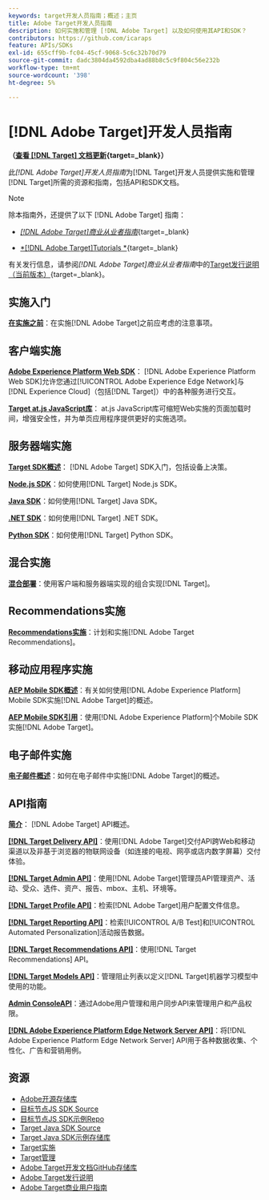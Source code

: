 ```yaml
---
keywords: target开发人员指南；概述；主页
title: Adobe Target开发人员指南
description: 如何实施和管理 [!DNL Adobe Target] 以及如何使用其API和SDK？
contributors: https://github.com/icaraps
feature: APIs/SDKs
exl-id: 655cff9b-fc04-45cf-9068-5c6c32b70d79
source-git-commit: dadc3804da4592dba4ad88b8c5c9f804c56e232b
workflow-type: tm+mt
source-wordcount: '398'
ht-degree: 5%

---
```


# [!DNL Adobe Target]开发人员指南

**（[查看 [!DNL Target] 文档更新](https://experienceleague.adobe.com/docs/target/using/release-notes/doc-change.html){target=_blank}）**

此&#x200B;*[!DNL Adobe Target]开发人员指南*&#x200B;为[!DNL Target]开发人员提供实施和管理[!DNL Target]所需的资源和指南，包括API和SDK文档。

>[!NOTE]
>
>除本指南外，还提供了以下 [!DNL Adobe Target] 指南：
>
>* [*[!DNL Adobe Target]商业从业者指南&#x200B;*](https://experienceleague.adobe.com/docs/target/using/target-home.html?lang=zh-Hans){target=_blank}
>
>* [*[!DNL Adobe Target]Tutorials *](https://experienceleague.adobe.com/docs/target-learn/tutorials/overview.html?lang=zh-Hans){target=_blank}
>
>有关发行信息，请参阅&#x200B;*[!DNL Adobe Target]商业从业者指南*&#x200B;中的[Target发行说明（当前版本）](https://experienceleague.adobe.com/docs/target/using/release-notes/release-notes.html){target=_blank}。

## 实施入门

**[在实施之前](/help/dev/before-implement/considerations-before-you-implement-target.md)**：在实施[!DNL Adobe Target]之前应考虑的注意事项。

## 客户端实施

[**Adobe Experience Platform Web SDK**](/help/dev/implement/client-side/aep-web-sdk.md)： [!DNL Adobe Experience Platform Web SDK]允许您通过[!UICONTROL Adobe Experience Edge Network]与[!DNL Experience Cloud]（包括[!DNL Target]）中的各种服务进行交互。

[**Target at.js JavaScript库**](/help/dev/implement/client-side/overview.md)： at.js JavaScript库可缩短Web实施的页面加载时间，增强安全性，并为单页应用程序提供更好的实施选项。

## 服务器端实施

[**Target SDK概述**](implement/server-side/server-side-overview.md)： [!DNL Adobe Target] SDK入门，包括设备上决策。

[**Node.js SDK**](implement/server-side/node-js/overview.md)：如何使用[!DNL Target] Node.js SDK。

[**Java SDK**](implement/server-side/java/overview.md)：如何使用[!DNL Target] Java SDK。

[**.NET SDK**](implement/server-side/net/overview.md)：如何使用[!DNL Target] .NET SDK。

[**Python SDK**](implement/server-side/python/overview.md)：如何使用[!DNL Target] Python SDK。

## 混合实施

[**混合部署**](implement/hybrid/hybrid-overview.md)：使用客户端和服务器端实现的组合实现[!DNL Target]。

## Recommendations实施

[**Recommendations实施**](implement/recommendations/recommendations.md)：计划和实施[!DNL Adobe Target Recommendations]。

## 移动应用程序实施

[**AEP Mobile SDK概述**](implement/mobile/overview.md)：有关如何使用[!DNL Adobe Experience Platform] Mobile SDK实施[!DNL Adobe Target]的概述。

[**AEP Mobile SDK引用**](https://developer.adobe.com/client-sdks/documentation/)：使用[!DNL Adobe Experience Platform]个Mobile SDK实施[!DNL Adobe Target]。

## 电子邮件实施

[**电子邮件概述**](implement/email/overview.md)：如何在电子邮件中实施[!DNL Adobe Target]的概述。

## API指南

[**简介**](before-administer/target-api-overview.md)： [!DNL Adobe Target] API概述。

[**[!DNL Target Delivery API]**](/help/dev/implement/delivery-api/overview.md)：使用[!DNL Adobe Target]交付API跨Web和移动渠道以及非基于浏览器的物联网设备（如连接的电视、网亭或店内数字屏幕）交付体验。

[**[!DNL Target Admin API]**](administer/admin-api/admin-api-overview-new.md)：使用[!DNL Adobe Target]管理员API管理资产、活动、受众、选件、资产、报告、mbox、主机、环境等。

[**[!DNL Target Profile API]**](/help/dev/administer/profile-api/profiles-api.md)：检索[!DNL Adobe Target]用户配置文件信息。

[**[!DNL Target Reporting API]**](https://developer.adobe.com/target/administer/admin-api/#tag/Reports)：检索[!UICONTROL A/B Test]和[!UICONTROL Automated Personalization]活动报告数据。

[**[!DNL Target Recommendations API]**](https://developer.adobe.com/target/administer/recommendations-api/)：使用[!DNL Target Recommendations] API。

[**[!DNL Target Models API]**](administer/models-api/models-api-overview.md)：管理阻止列表以定义[!DNL Target]机器学习模型中使用的功能。

[**Admin ConsoleAPI**](https://developer.adobe.com/umapi/)：通过Adobe用户管理和用户同步API来管理用户和产品权限。

[**[!DNL Adobe Experience Platform Edge Network Server API]**](https://experienceleague.adobe.com/docs/experience-platform/edge-network-server-api/overview.html)：将[!DNL Adobe Experience Platform Edge Network Server] API用于各种数据收集、个性化、广告和营销用例。

## 资源

* [Adobe开源存储库](https://github.com/adobe)
* [目标节点JS SDK Source](https://github.com/adobe/target-nodejs-sdk)
* [目标节点JS SDK示例Repo](https://github.com/adobe/target-nodejs-sdk-samples)
* [Target Java SDK Source](https://github.com/adobe/target-java-sdk)
* [Target Java SDK示例存储库](https://github.com/adobe/target-java-sdk-samples)
* [Target实施](./before-implement/prepare-to-implement-target.md)
* [Target管理](./before-administer/target-api-overview.md)
* [Adobe Target开发文档GitHub存储库](https://github.com/AdobeDocs/target-developers)
* [Adobe Target发行说明](https://experienceleague.adobe.com/docs/target/using/release-notes/release-notes.html)
* [Adobe Target商业用户指南](https://experienceleague.adobe.com/docs/target/using/target-home.html?lang=zh-Hans)

